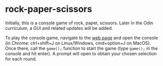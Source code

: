 # rock-paper-scissors
Initially, this is a console game of rock, paper, scissors. Later in the Odin curriculum, a GUI and related updates will be added.

To play the console game, navigate to the [web page](user-c-taylor.github.io/rock-paper-scissors/) and open the console (in Chrome: ctrl+shift+J on Linux/Windows, cmd+option+J on MacOS). Once there, call the <code>game();</code> function to start the game (type <code>game();</code> in the console and hit enter). A prompt will open to obtain your chosen selection for each round.
